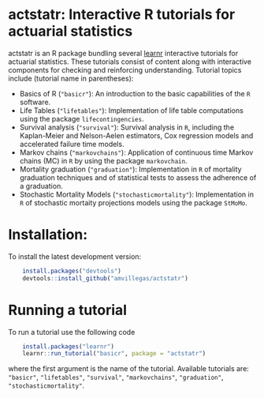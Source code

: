 
<!-- README.md is generated from README.Rmd. Please edit that file -->
actstatr: Interactive R tutorials for actuarial statistics
==========================================================

actstatr is an R package bundling several [learnr](https://rstudio.github.io/learnr/index.html) interactive tutorials for actuarial statistics. These tutorials consist of content along with interactive components for checking and reinforcing understanding. Tutorial topics include (tutorial name in parentheses):

-   Basics of R (`"basicr"`): An introduction to the basic capabilities of the `R` software.
-   Life Tables (`"lifetables"`): Implementation of life table computations using the package `lifecontingencies`.
-   Survival analysis (`"survival"`): Survival analysis in `R`, including the Kaplan-Meier and Nelson-Aelen estimators, Cox regression models and accelerated failure time models.
-   Markov chains (`"markovchains"`): Application of continuous time Markov chains (MC) in `R` by using the package `markovchain`.
-   Mortality graduation (`"graduation"`): Implementation in `R` of mortality graduation techniques and of statistical tests to assess the adherence of a graduation.
-   Stochastic Mortality Models (`"stochasticmortality"`): Implementation in `R` of stochastic mortaity projections models using the package `StMoMo`.

Installation:
=============

To install the latest development version:

``` r
    install.packages("devtools")
    devtools::install_github("amvillegas/actstatr")
```

Running a tutorial
==================

To run a tutorial use the following code

``` r
    install.packages("learnr")
    learnr::run_tutorial("basicr", package = "actstatr")
```

where the first argument is the name of the tutorial. Available tutorials are: `"basicr"`, `"lifetables"`, `"survival"`, `"markovchains"`, `"graduation"`, `"stochasticmortality"`.
